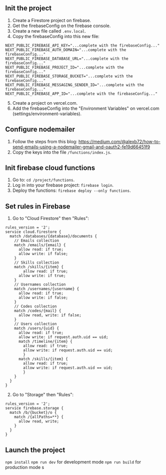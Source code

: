 ## Init the project

1. Create a Firestore project on firebase.
2. Get the firebaseConfig on the firebase console.
3. Create a new file called `.env.local`.
4. Copy the firebaseConfig into this new file:

```
NEXT_PUBLIC_FIREBASE_API_KEY="...complete with the firebaseConfig..."
NEXT_PUBLIC_FIREBASE_AUTH_DOMAIN="...complete with the firebaseConfig..."
NEXT_PUBLIC_FIREBASE_DATABASE_URL="...complete with the firebaseConfig..."
NEXT_PUBLIC_FIREBASE_PROJECT_ID="...complete with the firebaseConfig..."
NEXT_PUBLIC_FIREBASE_STORAGE_BUCKET="...complete with the firebaseConfig..."
NEXT_PUBLIC_FIREBASE_MESSAGING_SENDER_ID="...complete with the firebaseConfig..."
NEXT_PUBLIC_FIREBASE_APP_ID="...complete with the firebaseConfig..."
```

5. Create a project on vercel.com.
6. Add the firebaseConfig into the "Environment Variables" on vercel.com (settings/environment-variables).

## Configure nodemailer

1. Follow the steps from this blog: https://medium.com/@alexb72/how-to-send-emails-using-a-nodemailer-gmail-and-oauth2-fe19d66451f9
2. Copy the keys into the file `/functions/index.js`.

## Init firebase cloud functions

1. Go to: `cd /project/functions`.
2. Log in into your firebase project: `firebase login`.
3. Deploy the functions: `firebase deploy --only functions`.

## Set rules in Firebase

1. Go to "Cloud Firestore" then "Rules":

```
rules_version = '2';
service cloud.firestore {
  match /databases/{database}/documents {
    // Emails collection
    match /emails/{email} {
      allow read: if true;
      allow write: if false;
    }
    // Skills collection
    match /skills/{item} {
    	allow read: if true;
      allow write: if true;
  	}
    // Usernames collection
    match /usernames/{username} {
      allow read: if true;
      allow write: if false;
    }
    // Codes collection
    match /codes/{mail} {
      allow read, write: if false;
    }
    // Users collection
    match /users/{uid} {
      allow read: if true;
      allow write: if request.auth.uid == uid;
      match /timeline/{item} {
        allow read: if true;
        allow write: if request.auth.uid == uid;
    	}
      match /skills/{item} {
        allow read: if true;
        allow write: if request.auth.uid == uid;
    	}
    }
  }
}
```

2. Go to "Storage" then "Rules":

```
rules_version = '2';
service firebase.storage {
  match /b/{bucket}/o {
    match /{allPaths=**} {
      allow read, write;
    }
  }
}
```

## Launch the project

`npm install`
`npm run dev` for development mode
`npm run build` for production mode
s
